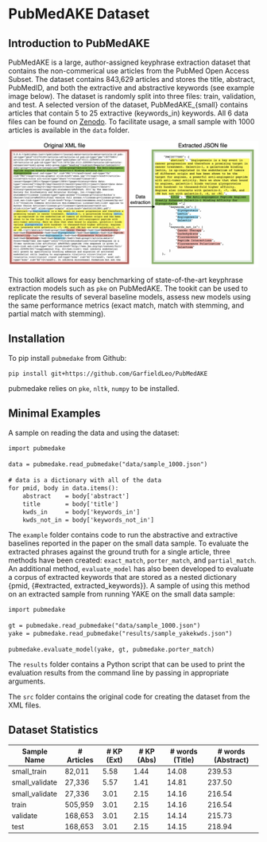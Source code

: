 # PubMedAKE Dataset

## Introduction to PubMedAKE

PubMedAKE is a large, author-assigned keyphrase extraction dataset that contains the non-commerical use articles from the PubMed Open Access Subset. The dataset contains 843,629 articles and stores the title, abstract, PubMedID, and both the extractive and abstractive keywords (see example image below). The dataset is randomly split into three files: train, validation, and test. A selected version of the dataset, PubMedAKE_{small} contains articles that contain 5 to 25 extractive (keywords_in) keywords. All 6 data files can be found on [Zenodo](https://doi.org/10.5281/zenodo.6330817). To facilitate usage, a small sample with 1000 articles is available in the `data` folder.

<img src="data-extract.png" width="800">



This toolkit allows for easy benchmarking of state-of-the-art keyphrase extraction models such as `pke` on PubMedAKE. The tookit can be used to replicate the results of several baseline models, assess new models using the same performance metrics (exact match, match with stemming, and partial match with stemming).

## Installation

To pip install `pubmedake` from Github:
```
pip install git+https://github.com/GarfieldLeo/PubMedAKE
```

pubmedake relies on `pke`, `nltk`, `numpy` to be installed.


## Minimal Examples

A sample on reading the data and using the dataset:
```
import pubmedake

data = pubmedake.read_pubmedake("data/sample_1000.json")

# data is a dictionary with all of the data 
for pmid, body in data.items():
    abstract    = body['abstract']
    title       = body['title']
    kwds_in     = body['keywords_in']
    kwds_not_in = body['keywords_not_in']
```

The `example` folder contains code to run the abstractive and extractive baselines reported in the paper on the small data sample. 
To evaluate the extracted phrases against the ground truth for a single article, three methods have been created: `exact_match`, `porter_match`, and `partial_match`. An additional method, `evaluate_model` has also been developed
to evaluate a corpus of extracted keywords that are stored as a nested dictionary {pmid, {#extracted, extracted_keywords}}. A sample of using this method on an extracted sample from running YAKE on the small data sample:
```
import pubmedake

gt = pubmedake.read_pubmedake("data/sample_1000.json")
yake = pubmedake.read_pubmedake("results/sample_yakekwds.json")

pubmedake.evaluate_model(yake, gt, pubmedake.porter_match)
```

The `results` folder contains a Python script that can be used to print the evaluation results from the command line by passing in appropriate arguments.

The `src` folder contains the original code for creating the dataset from the XML files.

## Dataset Statistics

| Sample Name    | # Articles    | # KP (Ext)  |  # KP (Abs)  | # words (Title) | # words (Abstract) |
| -------------  | ------------- | ----------- | ------------ | --------------- | ------------------ |
| small_train    | 82,011        | 5.58        | 1.44         | 14.08           | 239.53             |
| small_validate | 27,336        | 5.57        | 1.41         | 14.81           | 237.50             |
| small_validate | 27,336        | 3.01        | 2.15         | 14.16           | 216.54             |
| train          | 505,959       | 3.01        | 2.15         | 14.16           | 216.54             |
| validate       | 168,653       | 3.01        | 2.15         | 14.14           | 215.73             |
| test           | 168,653       | 3.01        | 2.15         | 14.15           | 218.94             |

